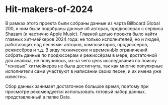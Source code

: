 # Hit-makers-of-2024
В рамках этого проекта были собраны данные из чарта Billboard Global 200, к ним были подобраны данные об авторах, продюссерах с сервиса Shazam (и частично Apple Music). Главной целью проекта было найти главных хит-мейкеров 2024 года: не только исполнителей, но и людей, работающих над песнями: авторов, композиторов, продюссеров, режиссёров и т.д. В виду технических и временнЫх ограничений собрать данные по продюссерам и режиссёрам в мере, достаточной для анализа, не получилось, из-за чего цель исследования по поиску "теневых" хитмейкеров не была достигнута, так как многие популярные исполнители сами участвуют в написании своих песен, и их имена уже известны.

Сбор данных занимает достаточное большое время, поэтому при просмотре рекомендуется использовать готовый набор данных, представленный в папке Data.
